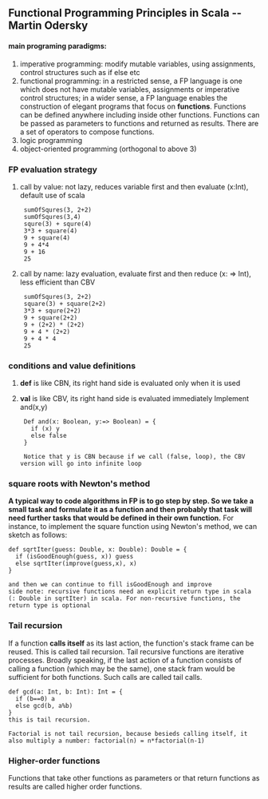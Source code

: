 ## Functional Programming Principles in Scala -- Martin Odersky

#### main programing paradigms:
  1. imperative programming: modify mutable variables, using assignments, control structures such as if else etc
  2. functional programming: in a restricted sense, a FP language is one which does not have mutable variables, assignments or imperative control structures; in a wider sense, a FP language enables the construction of elegant programs that focus on **functions**. Functions can be defined anywhere including inside other functions. Functions can be passed as parameters to functions and returned as results. There are a set of operators to compose functions.
  3. logic programming
  4. object-oriented programming (orthogonal to above 3)
### FP evaluation strategy
  1. call by value: not lazy, reduces variable first and then evaluate (x:Int), default use of scala
  
          sumOfSqures(3, 2+2)
          sumOfSqures(3,4)
          squre(3) + squre(4)
          3*3 + square(4)
          9 + square(4)
          9 + 4*4
          9 + 16
          25
        
  2. call by name: lazy evaluation, evaluate first and then reduce (x: => Int), less efficient than CBV
  
          sumOfSqures(3, 2+2)
          square(3) + square(2+2)
          3*3 + squre(2+2)
          9 + square(2+2)
          9 + (2+2) * (2+2)
          9 + 4 * (2+2)
          9 + 4 * 4
          25
### conditions and value definitions
  1. **def** is like CBN, its right hand side is evaluated only when it is used
  2. **val** is like CBV, its right hand side is evaluated immediately
          Implement and(x,y)
          
          Def and(x: Boolean, y:=> Boolean) = {
            if (x) y
            else false
          }
          
          Notice that y is CBN because if we call (false, loop), the CBV version will go into infinite loop
### square roots with Newton's method
  **A typical way to code algorithms in FP is to go step by step. So we take a small task and formulate it as a function and then probably that task will need further tasks that would be defined in their own function.**
  For instance, to implement the square function using Newton's method, we can sketch as follows:
  
    def sqrtIter(guess: Double, x: Double): Double = {
      if (isGoodEnough(guess, x)) guess
      else sqrtIter(improve(guess,x), x)
    }
    
    and then we can continue to fill isGoodEnough and improve
    side note: recursive functions need an explicit return type in scala (: Double in sqrtIter) in scala. For non-recursive functions, the return type is optional

### Tail recursion

  If a function **calls itself** as its last action, the function's stack frame can be reused. This is called tail recursion. Tail recursive functions are iterative processes.
  Broadly speaking, if the last action of a function consists of calling a function (which may be the same), one stack fram would be sufficient for both functions. Such calls are called tail calls.
  
  
    def gcd(a: Int, b: Int): Int = {
      if (b==0) a
      else gcd(b, a%b)
    }
    this is tail recursion.
    
    Factorial is not tail recursion, because besieds calling itself, it also multiply a number: factorial(n) = n*factorial(n-1)
    

### Higher-order functions
  Functions that take other functions as parameters or that return functions as results are called higher order functions.
    

          
